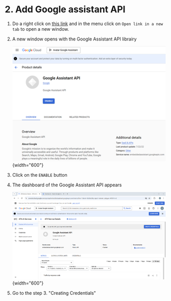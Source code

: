 
# 2. Add Google assistant API

1. Do a right click on [this link](https://console.developers.google.com/apis/api/embeddedassistant.googleapis.com/overview) and in the menu click on `Open link in a new tab` to open a new window.
2. A new window opens with the Google Assistant API librairy

    ![](img/GoogleAssistantAPI-window.png){width="600"}

3. Click on the `ENABLE` button
4. The dashboard of the Google Assistant API appears

    ![](img/GoogleAssistantAPI-dashboard.png){width="600"}

5. Go to the step 3. "Creating Credentials"